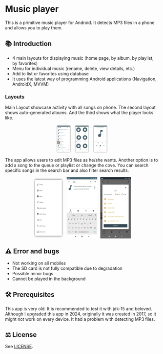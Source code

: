 # Music player

This is a primitive music player for Android. It detects MP3 files in a phone and allows you to play them.

## 📚 Introduction
* 4 main layouts for displaying music (home page, by album, by playlist, by favorites)
* Menu for individual music (rename, delete, view details, etc.)
* Add to list or favorites using database
* It uses the latest way of programming Android applications (Navigation, AndroidX, MVVM)

### Layouts

Main Layout showcase activity with all songs on phone. The second layout shows auto-generated albums. And the third shows what the player looks like.

<div style="display: flex; justify-content: center;">
    <img src="img1.jpg" alt="Image 1" style="max-width: 50px; margin-right: 10px;">
    <img src="img2.jpg" alt="Image 2" style="max-width: 50px; margin-right: 10px;">
    <img src="img3.jpg" alt="Image 3" style="max-width: 50px;">
</div>

The app allows users to edit MP3 files as he/she wants. Another option is to add a song to the queue or playlist or change the cove. You can search specific songs in the search bar and also filter search results.

<div style="display: flex; justify-content: center;">
    <img src="img4.jpg" alt="Image 4" style="max-width: 100px; margin-right: 10px;">
    <img src="img5.jpg" alt="Image 5" style="max-width: 100px; margin-right: 10px;">
    <img src="img6.jpg" alt="Image 6" style="max-width: 100px;">
</div>

## ⚠️ Error and bugs
* Not working on all mobiles
* The SD card is not fully compatible due to degradation
* Possible minor bugs
* Cannot be played in the background

## 🛠️ Prerequisites

This app is very old. It is recommended to test it with jdk-15 and beloved. Although I upgraded this app in 2024, originally it was created in 2017, so it might not work on every device. It had a problem with detecting MP3 files.

## ⚖️ License

See [LICENSE](LICENSE).
